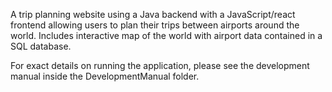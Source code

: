 A trip planning website using a Java backend with a JavaScript/react frontend allowing users to plan their trips between airports around the world. Includes interactive map of the world with airport data contained in a SQL database.

For exact details on running the application, please see the development manual inside the DevelopmentManual folder.
